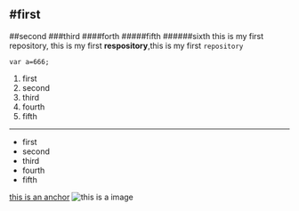 #first
---
##second
###third
####forth
#####fifth
######sixth
this is my first repository, this is my first <strong>respository</strong>,this is my first `repository`
```
var a=666;
```
1. first
2. second
3. third
4. fourth
5. fifth

---
- first
- second
- third
- fourth
- fifth

[this is an anchor](https://www.baidu.com/)
![this is a image](https://www.baidu.com/img/baidu_jgylogo3.gif)
